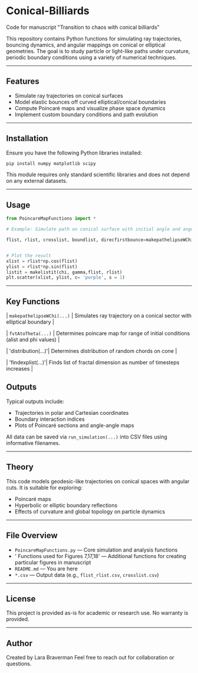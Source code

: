 # Conical-Billiards
Code for manuscript "Transition to chaos with conical billiards" 

This repository contains Python functions for simulating ray trajectories, bouncing dynamics, and angular mappings on conical or elliptical geometries. The goal is to study particle or light-like paths under curvature, periodic boundary conditions using a variety of numerical techniques.

---

## Features

- Simulate ray trajectories on conical surfaces 
- Model elastic bounces off curved elliptical/conical boundaries
- Compute Poincaré maps and visualize phase space dynamics
- Implement custom boundary conditions and path evolution

---

## Installation

Ensure you have the following Python libraries installed:

```bash
pip install numpy matplotlib scipy
```

This module requires only standard scientific libraries and does not depend on any external datasets.

---

## Usage

```python
from PoincareMapFunctions import *

# Example: Simulate path on conical surface with initial angle and angular defect

flist, rlist, crosslist, boundlist, direcfirstbounce=makepathelipseWChifirstbounce(gamma, chi,theta, a, h=h, R = R, dt = dt, numsteps=numsteps, direc = 'right', numbounce=numbounce , bound= bound, boundprime = boundprime)


# Plot the result
xlist = rlist*np.cos(flist)
ylist = rlist*np.sin(flist)
listit = makelistit(chi, gamma,flist, rlist)
plt.scatter(xlist, ylist, c= 'purple', s = 1)
```

---

## Key Functions

| `makepathelipseWChi(...)` | Simulates ray trajectory on a conical sector with elliptical boundary |

| `fvtAtoTheta(...)` | Determines poincare map for range of initial conditions (alist and phi values) |

| 'distribution(...)'| Determines distribution of random chords on cone |

| 'findexplist(...)'| Finds list of fractal dimension as number of timesteps increases |


## Outputs

Typical outputs include:

- Trajectories in polar and Cartesian coordinates
- Boundary interaction indices
- Plots of Poincaré sections and angle-angle maps

All data can be saved via `run_simulation(...)` into CSV files using informative filenames.

---

## Theory

This code models geodesic-like trajectories on conical spaces with angular cuts. It is suitable for exploring:

- Poincaré maps
- Hyperbolic or elliptic boundary reflections
- Effects of curvature and global topology on particle dynamics
---

## File Overview

- `PoincareMapFunctions.py` — Core simulation and analysis functions
- ' Functions used for Figures 7,17,18' — Additional functions for creating particular figures in manuscript
- `README.md` — You are here
- `*.csv` — Output data (e.g., `flist_rlist.csv`, `crosslist.csv`)

---

## License

This project is provided as-is for academic or research use. No warranty is provided.

---

## Author

Created by Lara Braverman
Feel free to reach out for collaboration or questions.
